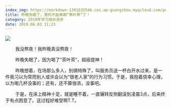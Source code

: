 ```yaml
---
index_img: https://markdown-1301532546.cos.ap-guangzhou.myqcloud.com/peipei_blog/20210921150420.jpeg
title: 昨晚失眠了，真的不能再喝“茶叶茶”了！
category: 2019年学习成长进步
date: 2019.06.03 11:23
---
```


![](https://markdown-1301532546.cos.ap-guangzhou.myqcloud.com/peipei_blog/20210921150420.jpeg)  



        我没熬夜！我昨晚真没熬夜！

        昨晚失眠了，因为喝了“茶叶茶”，超级提神！

        昨晚想着，在场那么多人，别搞特殊了，叫服务员送一杯白开水过来，是一件我习以为常而别人或许会以为“很老人家”的行为习惯。于是，我抱着侥幸心理，以为喝几杯没事的；还有，还不算很浓，没事吧。

        于是，在床上精神十足，就是睡不着，一直辗转反侧翻滚到凌晨3点，后来终于有点困意了。这过程好难受啊T.T。